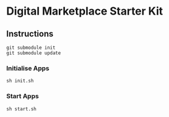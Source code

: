 # Digital Marketplace Starter Kit

## Instructions

```
git submodule init
git submodule update
```

### Initialise Apps

```
sh init.sh
```

### Start Apps

```
sh start.sh
```
